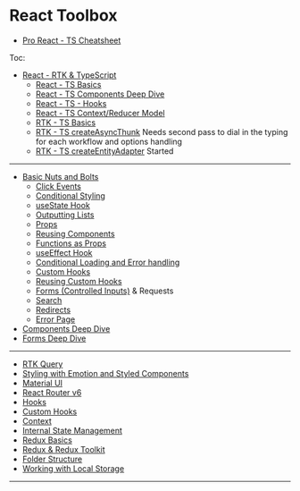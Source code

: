 # React Toolbox

- [Pro React - TS Cheatsheet](https://react-typescript-cheatsheet.netlify.app/docs/basic/setup/)

Toc:

- [React - RTK & TypeScript]()
  - [React - TS Basics](https://github.com/Adamskoullos/react-dojo-projects/blob/main/notes/ts-basics.md)
  - [React - TS Components Deep Dive](https://github.com/Adamskoullos/react-dojo-projects/blob/main/notes/ts-components.md)
  - [React - TS - Hooks](https://github.com/Adamskoullos/react-dojo-projects/blob/main/notes/ts-hooks.md)
  - [React - TS Context/Reducer Model](https://github.com/Adamskoullos/react-dojo-projects/blob/main/notes/ts-context-reducer.md)
  - [RTK - TS Basics](https://github.com/Adamskoullos/react-dojo-projects/blob/main/notes/redux-tk-ts/0-basics.md)
  - [RTK - TS createAsyncThunk](https://github.com/Adamskoullos/react-dojo-projects/blob/main/notes/redux-tk-ts/thunk.md) Needs second pass to dial in the typing for each workflow and options handling
  - [RTK - TS createEntityAdapter](https://github.com/Adamskoullos/react-dojo-projects/blob/main/notes/redux-tk-ts/entity-adapter.md) Started

---

- [Basic Nuts and Bolts](https://github.com/Adamskoullos/react-guide/blob/main/core/basics.md)
  - [Click Events](https://github.com/Adamskoullos/react-guide/blob/main/core/basics.md#Click-Events)
  - [Conditional Styling](https://github.com/Adamskoullos/react-guide/blob/main/core/basics.md#conditional-styling)
  - [useState Hook](https://github.com/Adamskoullos/react-guide/blob/main/core/basics.md#usestate-hook)
  - [Outputting Lists](https://github.com/Adamskoullos/react-guide/blob/main/core/basics.md#outputting-lists)
  - [Props](https://github.com/Adamskoullos/react-guide/blob/main/core/basics.md#props)
  - [Reusing Components](https://github.com/Adamskoullos/react-guide/blob/main/core/basics.md#reusing-components)
  - [Functions as Props](https://github.com/Adamskoullos/react-guide/blob/main/core/basics.md#functions-as-props)
  - [useEffect Hook](https://github.com/Adamskoullos/react-guide/blob/main/core/basics.md#useeffect-hook)
  - [Conditional Loading and Error handling](https://github.com/Adamskoullos/react-guide/blob/main/core/basics.md#conditional-loading-and-error-handling)
  - [Custom Hooks](https://github.com/Adamskoullos/react-guide/blob/main/core/basics.md#custom-hooks)
  - [Reusing Custom Hooks](https://github.com/Adamskoullos/react-guide/blob/main/core/basics.md#reusing-custom-hooks)
  - [Forms (Controlled Inputs)](https://github.com/Adamskoullos/react-guide/blob/main/core/basics.md#forms) & Requests
  - [Search](https://github.com/Adamskoullos/react-guide/blob/main/core/basics.md#search)
  - [Redirects](https://github.com/Adamskoullos/react-guide/blob/main/core/basics.md#posting-form-data-and-redirecting-user)
  - [Error Page](https://github.com/Adamskoullos/react-guide/blob/main/core/basics.md#error-page)
- [Components Deep Dive](https://github.com/Adamskoullos/react-dojo-projects/blob/main/notes/components.md)
- [Forms Deep Dive](https://github.com/Adamskoullos/react-dojo-projects/blob/main/notes/forms.md)

---

- [RTK Query](https://github.com/Adamskoullos/react-next-guide/blob/main/core/api-workflows.md)
- [Styling with Emotion and Styled Components](https://github.com/Adamskoullos/react-dojo-projects/blob/main/notes/styling.md)
- [Material UI](https://github.com/Adamskoullos/react-guide/blob/main/core/material-design.md)
- [React Router v6](https://github.com/Adamskoullos/react-guide/blob/main/core/react-router.md)
- [Hooks](https://github.com/Adamskoullos/react-guide/blob/main/core/hooks.md)
- [Custom Hooks](https://github.com/Adamskoullos/react-dojo-projects/blob/main/notes/custom-hooks.md)
- [Context](https://github.com/Adamskoullos/react-guide/blob/main/core/context.md)
- [Internal State Management](https://github.com/Adamskoullos/react-dojo-projects/blob/main/notes/internal-state-management.md)
- [Redux Basics](https://github.com/Adamskoullos/react-dojo-projects/blob/main/notes/redux-basics.md)
- [Redux & Redux Toolkit](https://github.com/Adamskoullos/react-guide/blob/main/core/redux.md)
- [Folder Structure](https://github.com/Adamskoullos/react-guide/blob/main/core/folder-structure.md)
- [Working with Local Storage](https://github.com/Adamskoullos/react-guide/blob/main/core/local-storage.md)

---

